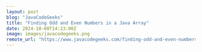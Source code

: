 ```yaml
---
layout: post
blog: "JavaCodeGeeks"
title: "Finding Odd and Even Numbers in a Java Array"
date: 2024-10-08T14:23:00Z
image: images/javacodegeeks.png
remote_url: "https://www.javacodegeeks.com/finding-odd-and-even-numbers-in-a-java-array.html"
---
```

